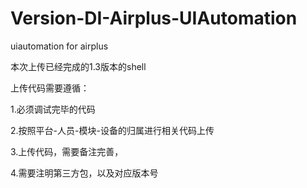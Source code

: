 # Version-DI-Airplus-UIAutomation
uiautomation for airplus


本次上传已经完成的1.3版本的shell

上传代码需要遵循：

1.必须调试完毕的代码

2.按照平台-人员-模块-设备的归属进行相关代码上传

3.上传代码，需要备注完善，

4.需要注明第三方包，以及对应版本号



